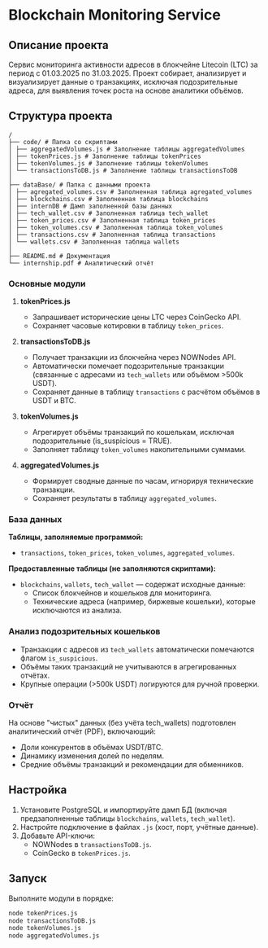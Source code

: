 # Blockchain Monitoring Service

## Описание проекта

Сервис мониторинга активности адресов в блокчейне Litecoin (LTC) за период с 01.03.2025 по 31.03.2025. Проект собирает, анализирует и визуализирует данные о транзакциях, исключая подозрительные адреса, для выявления точек роста на основе аналитики объёмов.

## Структура проекта
```
/
├── code/ # Папка со скриптами
│ ├── aggregatedVolumes.js # Заполнение таблицы aggregatedVolumes
│ ├── tokenPrices.js # Заполнение таблицы tokenPrices
│ ├── tokenVolumes.js # Заполнение таблицы tokenVolumes
│ └── transactionsToDB.js # Заполнение таблицы transactionsToDB
│
├── dataBase/ # Папка с данными проекта
│ ├── agregated_volumes.csv # Заполненная таблица agregated_volumes
│ ├── blockchains.csv # Заполненная таблица blockchains
│ ├── internDB # Дамп заполненной базы данных
│ ├── tech_wallet.csv # Заполненная таблица tech_wallet
│ ├── token_prices.csv # Заполненная таблица token_prices
│ ├── token_volumes.csv # Заполненная таблица token_volumes
│ ├── transactions.csv # Заполненная таблица transactions
│ └── wallets.csv # Заполненная таблица wallets
│
├── README.md # Документация
└── internship.pdf # Аналитический отчёт
```

### Основные модули
1. **tokenPrices.js**  
   - Запрашивает исторические цены LTC через CoinGecko API.
   - Сохраняет часовые котировки в таблицу `token_prices`.
     
2. **transactionsToDB.js**  
   - Получает транзакции из блокчейна через NOWNodes API.
   - Автоматически помечает подозрительные транзакции (связанные с адресами из `tech_wallets` или объёмом >500k USDT).
   - Сохраняет данные в таблицу `transactions` с расчётом объёмов в USDT и BTC.

4. **tokenVolumes.js**  
   - Агрегирует объёмы транзакций по кошелькам, исключая подозрительные (is_suspicious = TRUE).
   - Заполняет таблицу `token_volumes` накопительными суммами.

5. **aggregatedVolumes.js**  
   - Формирует сводные данные по часам, игнорируя технические транзакции.
   - Сохраняет результаты в таблицу `aggregated_volumes`.

### База данных
**Таблицы, заполняемые программой:**
- `transactions`, `token_prices`, `token_volumes`, `aggregated_volumes`.

**Предоставленные таблицы (не заполняются скриптами):**
- `blockchains`, `wallets`, `tech_wallet` — содержат исходные данные:
  - Список блокчейнов и кошельков для мониторинга.
  - Технические адреса (например, биржевые кошельки), которые исключаются из анализа.

### Анализ подозрительных кошельков
- Транзакции с адресов из `tech_wallets` автоматически помечаются флагом `is_suspicious`.
- Объёмы таких транзакций не учитываются в агрегированных отчётах.
- Крупные операции (>500k USDT) логируются для ручной проверки.

### Отчёт
На основе "чистых" данных (без учёта tech_wallets) подготовлен аналитический отчёт (PDF), включающий:
- Доли конкурентов в объёмах USDT/BTC.
- Динамику изменения долей по неделям.
- Средние объёмы транзакций и рекомендации для обменников.

## Настройка
1. Установите PostgreSQL и импортируйте дамп БД (включая предзаполненные таблицы `blockchains`, `wallets`, `tech_wallet`).
2. Настройте подключение в файлах `.js` (хост, порт, учётные данные).
3. Добавьте API-ключи:
   - NOWNodes в `transactionsToDB.js`.
   - CoinGecko в `tokenPrices.js`.

## Запуск
Выполните модули в порядке:
```bash
node tokenPrices.js
node transactionsToDB.js
node tokenVolumes.js
node aggregatedVolumes.js
